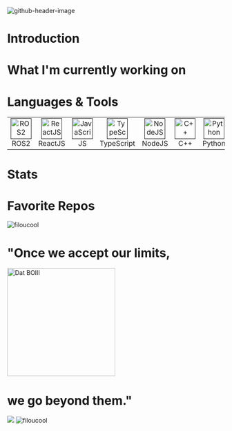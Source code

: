 ![github-header-image](https://github.com/filoucool/filoucool/assets/25182703/78d4b62f-f19f-4193-b207-3a024bbd4e97)
# Introduction
# What I'm currently working on
# Languages & Tools
<table>
  <tr>
    <td align="center" width="96">
      <a href="">
        <img src="https://ardupilot.org/dev/_images/ros2_logo.jpg" width="48" height="48" alt="ROS2" />
      </a>
      <br>ROS2
    </td>
    <td align="center" width="96">
      <a href="" >
        <img src="https://upload.wikimedia.org/wikipedia/commons/thumb/a/a7/React-icon.svg/2300px-React-icon.svg.png" width="48" height="48" alt="ReactJS" />
      </a>
      <br>ReactJS
    </td>
    <td align="center" width="96">
      <a href="">
        <img src="https://upload.wikimedia.org/wikipedia/commons/9/99/Unofficial_JavaScript_logo_2.svg" width="48" height="48" alt="JavaScript" />
      </a>
      <br>JS
    </td>
    <td align="center" width="96">
      <a href="">
        <img src="https://upload.wikimedia.org/wikipedia/commons/thumb/4/4c/Typescript_logo_2020.svg/512px-Typescript_logo_2020.svg.png?20221110153201" width="48" height="48" alt="TypeScript" />
      </a>
      <br>TypeScript
    </td>
    <td align="center" width="96">
      <a href="">
        <img src="https://cdn.iconscout.com/icon/free/png-256/free-node-js-1174925.png?f=webp" width="48" alt="NodeJS" />
      </a>
      <br>NodeJS
    </td>
    <td align="center" width="96">
      <a href="" >
        <img src="https://upload.wikimedia.org/wikipedia/commons/thumb/1/18/ISO_C%2B%2B_Logo.svg/1822px-ISO_C%2B%2B_Logo.svg.png" width="48" height="48" alt="C++" />
      </a>
      <br>C++
    </td>
    <td align="center" width="96"> 
      <a href="" >
        <img src="https://upload.wikimedia.org/wikipedia/commons/thumb/c/c3/Python-logo-notext.svg/115px-Python-logo-notext.svg.png?20220821155029" width="48" height="48" alt="Python" />
      </a>
      <br>Python
    </td>
    <td align="center"  width="96">
      <a href="">
        <img src="https://cdn.worldvectorlogo.com/logos/ubuntu-4.svg" width="48" height="48" alt="Ubuntu" />
      </a>
      <br>Ubuntu
    </td>
    <td align="center" width="96">
      <a href="" >
        <img src="https://www.svgrepo.com/show/349342/docker.svg" width="48" height="48" alt="Docker" />
      </a>
      <br>Docker
    </td>
    <td align="center" width="96">
      <a href="" >
        <img src="https://banner2.cleanpng.com/20190418/qty/kisspng-amazon-web-services-logo-cloud-computing-amazon-co-logoaws-1-itnext-summit-5cb80ea9bc03d6.8054658415555662497701.jpg" width="48" height="48" alt="aws" />
      </a>
      <br>aws
    </td>
  </tr>
</table>

# Stats
# Favorite Repos
 
 
 
 
 
 <img src="https://komarev.com/ghpvc/?username=filoucool" alt="filoucool"/>
 <H1>"Once we accept our limits,</H1>
 <img src="https://media.tenor.com/images/537f8081464118674136ed777d16d622/tenor.gif" alt="Dat BOIII" title="Dat BOIII" width="250"/>
 <H1>we go beyond them."</H1>
 <img src=https://github-readme-stats.vercel.app/api/top-langs/?username=filoucool&hide=G-code,html,css,cmake" />
 <img src="https://github-readme-stats.vercel.app/api?username=filoucool&show_icons=true" alt="filoucool" />
